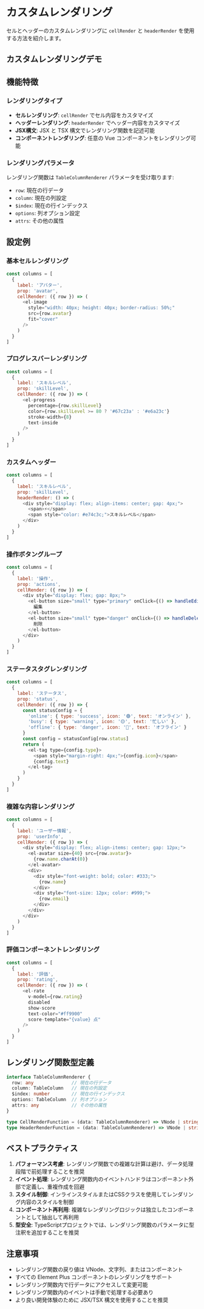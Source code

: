 # カスタムレンダリング

セルとヘッダーのカスタムレンダリングに `cellRender` と `headerRender` を使用する方法を紹介します。

## カスタムレンダリングデモ

<DemoPreview dir="demos/ma-table/custom-render" />

## 機能特徴

### レンダリングタイプ
- **セルレンダリング**: `cellRender` でセル内容をカスタマイズ
- **ヘッダーレンダリング**: `headerRender` でヘッダー内容をカスタマイズ
- **JSX構文**: JSX と TSX 構文でレンダリング関数を記述可能
- **コンポーネントレンダリング**: 任意の Vue コンポーネントをレンダリング可能

### レンダリングパラメータ
レンダリング関数は `TableColumnRenderer` パラメータを受け取ります:
- `row`: 現在の行データ
- `column`: 現在の列設定
- `$index`: 現在の行インデックス
- `options`: 列オプション設定
- `attrs`: その他の属性

## 設定例

### 基本セルレンダリング
```javascript
const columns = [
  { 
    label: 'アバター', 
    prop: 'avatar',
    cellRender: ({ row }) => (
      <el-image
        style="width: 40px; height: 40px; border-radius: 50%;"
        src={row.avatar}
        fit="cover"
      />
    )
  }
]
```

### プログレスバーレンダリング
```javascript
const columns = [
  { 
    label: 'スキルレベル', 
    prop: 'skillLevel',
    cellRender: ({ row }) => (
      <el-progress
        percentage={row.skillLevel}
        color={row.skillLevel >= 80 ? '#67c23a' : '#e6a23c'}
        stroke-width={8}
        text-inside
      />
    )
  }
]
```

### カスタムヘッダー
```javascript
const columns = [
  { 
    label: 'スキルレベル', 
    prop: 'skillLevel',
    headerRender: () => (
      <div style="display: flex; align-items: center; gap: 4px;">
        <span>⚡</span>
        <span style="color: #e74c3c;">スキルレベル</span>
      </div>
    )
  }
]
```

### 操作ボタングループ
```javascript
const columns = [
  { 
    label: '操作', 
    prop: 'actions',
    cellRender: ({ row }) => (
      <div style="display: flex; gap: 8px;">
        <el-button size="small" type="primary" onClick={() => handleEdit(row)}>
          編集
        </el-button>
        <el-button size="small" type="danger" onClick={() => handleDelete(row)}>
          削除
        </el-button>
      </div>
    )
  }
]
```

### ステータスタグレンダリング
```javascript
const columns = [
  { 
    label: 'ステータス', 
    prop: 'status',
    cellRender: ({ row }) => {
      const statusConfig = {
        'online': { type: 'success', icon: '🟢', text: 'オンライン' },
        'busy': { type: 'warning', icon: '🟡', text: '忙しい' },
        'offline': { type: 'danger', icon: '🔴', text: 'オフライン' }
      }
      const config = statusConfig[row.status]
      return (
        <el-tag type={config.type}>
          <span style="margin-right: 4px;">{config.icon}</span>
          {config.text}
        </el-tag>
      )
    }
  }
]
```

### 複雑な内容レンダリング
```javascript
const columns = [
  { 
    label: 'ユーザー情報', 
    prop: 'userInfo',
    cellRender: ({ row }) => (
      <div style="display: flex; align-items: center; gap: 12px;">
        <el-avatar size={40} src={row.avatar}>
          {row.name.charAt(0)}
        </el-avatar>
        <div>
          <div style="font-weight: bold; color: #333;">
            {row.name}
          </div>
          <div style="font-size: 12px; color: #999;">
            {row.email}
          </div>
        </div>
      </div>
    )
  }
]
```

### 評価コンポーネントレンダリング
```javascript
const columns = [
  { 
    label: '評価', 
    prop: 'rating',
    cellRender: ({ row }) => (
      <el-rate
        v-model={row.rating}
        disabled
        show-score
        text-color="#ff9900"
        score-template="{value} 点"
      />
    )
  }
]
```

## レンダリング関数型定義

```typescript
interface TableColumnRenderer {
  row: any              // 現在の行データ
  column: TableColumn   // 現在の列設定  
  $index: number        // 現在の行インデックス
  options: TableColumn  // 列オプション
  attrs: any            // その他の属性
}

type CellRenderFunction = (data: TableColumnRenderer) => VNode | string
type HeaderRenderFunction = (data: TableColumnRenderer) => VNode | string
```

## ベストプラクティス

1. **パフォーマンス考慮**: レンダリング関数での複雑な計算は避け、データ処理段階で前処理することを推奨
2. **イベント処理**: レンダリング関数内のイベントハンドラはコンポーネント外部で定義し、重複作成を回避
3. **スタイル制御**: インラインスタイルまたはCSSクラスを使用してレンダリング内容のスタイルを制御
4. **コンポーネント再利用**: 複雑なレンダリングロジックは独立したコンポーネントとして抽出して再利用
5. **型安全**: TypeScriptプロジェクトでは、レンダリング関数のパラメータに型注釈を追加することを推奨

## 注意事項

- レンダリング関数の戻り値は VNode、文字列、またはコンポーネント
- すべての Element Plus コンポーネントのレンダリングをサポート
- レンダリング関数内で行データにアクセスして変更可能
- レンダリング関数内のイベントは手動で処理する必要あり
- より良い開発体験のために JSX/TSX 構文を使用することを推奨